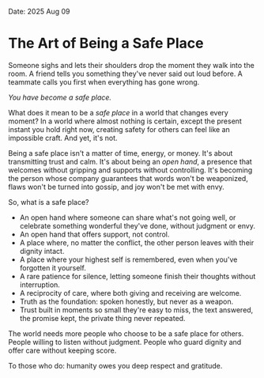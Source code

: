 Date: 2025 Aug 09
# The Art of Being a Safe Place

Someone sighs and lets their shoulders drop the moment they walk into the room.
A friend tells you something they've never said out loud before.
A teammate calls you first when everything has gone wrong.

*You have become a safe place.*

What does it mean to be a _safe place_ in a world that changes every moment? In a world where almost nothing is certain, except the present instant you hold right now, creating safety for others can feel like an impossible craft. And yet, it's not.

Being a safe place isn't a matter of time, energy, or money. It's about transmitting trust and calm. It's about being an _open hand_, a presence that welcomes without gripping and supports without controlling. It's becoming the person whose company guarantees that words won't be weaponized, flaws won't be turned into gossip, and joy won't be met with envy.

So, what is a safe place?

- An open hand where someone can share what's not going well, or celebrate something wonderful they've done, without judgment or envy.
- An open hand that offers support, not control.
- A place where, no matter the conflict, the other person leaves with their dignity intact.
- A place where your highest self is remembered, even when you've forgotten it yourself.
- A rare patience for silence, letting someone finish their thoughts without interruption.
- A reciprocity of care, where both giving and receiving are welcome.
- Truth as the foundation: spoken honestly, but never as a weapon.
- Trust built in moments so small they're easy to miss, the text answered, the promise kept, the private thing never repeated.

The world needs more people who choose to be a safe place for others. People willing to listen without judgment. People who guard dignity and offer care without keeping score.

To those who do: humanity owes you deep respect and gratitude.
